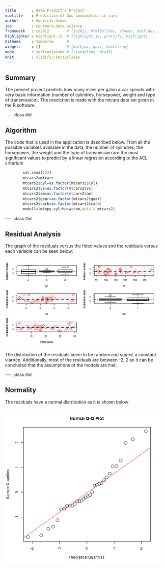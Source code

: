 ```yaml
---
title       : Data Product's Project 
subtitle    : Prediction of Gas consumption in cars
author      : Mauricio Henao
job         : Coursera-Data Science
framework   : io2012        # {io2012, html5slides, shower, dzslides, ...}
highlighter : highlight.js  # {highlight.js, prettify, highlight}
hitheme     : tomorrow      # 
widgets     : []            # {mathjax, quiz, bootstrap}
mode        : selfcontained # {standalone, draft}
knit        : slidify::knit2slides
---
```



## Summary

The present project predicts how many miles per galon a car spends with very basic information (number of cylindres, horsepower, weight and type of transmission). The prediction is made with the mtcars data set given in the R software. 

--- .class #id 

## Algorithm

The code that is used in the application is described below. From all the possible variables available in the data, the number of cylindres, the horsepower, the weight and the type of transmission are the most significant values to predict by a linear regresion according to the ACL criterium


```r
        set.seed(123)
        mtcars2=mtcars
        mtcars2$cyl=as.factor(mtcars2$cyl)
        mtcars2$vs=as.factor(mtcars2$vs)
        mtcars2$am=as.factor(mtcars2$am)
        mtcars2$gear=as.factor(mtcars2$gear)
        mtcars2$carb=as.factor(mtcars2$carb)
        model1=lm(mpg~cyl+hp+wt+am,data = mtcars2)
```

--- .class #id 

## Residual Analysis 

The graph of the residuals versus the fitted values and  the residuals versus each variable can be seen below:

![plot of chunk unnamed-chunk-2](assets/fig/unnamed-chunk-2-1.png)

The distribution of the residuals seem to be random and sugest a constant viarnce.
Additionally, most of the residuals are between -2, 2 so it can be concluded that the assumptions of the models are met.

--- .class #id 

## Normality

The residuals have a normal distribution as it is shown below:

![plot of chunk unnamed-chunk-3](assets/fig/unnamed-chunk-3-1.png)




